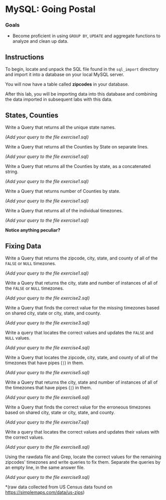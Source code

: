 # MySQL: Going Postal

### Goals
* Become proficient in using `GROUP BY`, `UPDATE` and aggregate functions to analyze and clean up data. 



## Instructions

To begin, locate and unpack the SQL file found in the `sql_import` directory and import it into a database on your local MySQL server. 

You will now have a table called **zipcodes** in your database.


After this lab, you will be importing data into this database and combining the data imported in subsequent labs with this data.


## States, Counties

Write a Query that returns all the unique state names. 

*(Add your query to the file exercise1.sql)*




Write a Query that returns all the Counties by State on separate lines. 

*(Add your query to the file exercise1.sql)*


Write a Query that returns all the Counties by state, as a concatenated string.

*(Add your query to the file exercise1.sql)*


Write a Query that returns number of Counties by state.

*(Add your query to the file exercise1.sql)*


Write a Query that returns all of the individual timezones. 

*(Add your query to the file exercise1.sql)*

**Notice anything peculiar?**


## Fixing Data

Write a Query that returns the zipcode, city, state, and county of all of the `FALSE` or `NULL` timezones. 

*(Add your query to the file exercise1.sql)*


Write a Query that returns the city, state and number of instances of all of the `FALSE` or `NULL` timezones. 

*(Add your query to the file exercise2.sql)*


Write a Query that finds the correct value for the missing timezones based on shared city, state or city, state, and county. 

*(Add your query to the file exercise3.sql)*


Write a query that locates the correct values and updates the `FALSE` and `NULL` values. 

*(Add your query to the file exercise4.sql)*


Write a Query that locates the zipcode, city, state, and county of all of the timezones that have pipes (`|`) in them.

*(Add your query to the file exercise5.sql)*


Write a Query that returns the city, state and number of instances of all of the timezones that have pipes (`|`) in them.

*(Add your query to the file exercise6.sql)*


Write a Query that finds the correct value for the erroneous timezones based on shared city, state or city, state, and county. 

*(Add your query to the file exercise7.sql)*


Write a query that locates the correct values and updates their values with the correct values. 

*(Add your query to the file exercise8.sql)*


Using the rawdata file and Grep, locate the correct values for the remaining zipcodes' timezones and write queries to fix them. Separate the queries by an empty line, in the same answer file.

*(Add your query to the file exercise9.sql)*










*(raw data collected from US Census data found on https://simplemaps.com/data/us-zips)